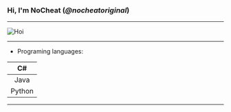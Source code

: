 ### Hi, I'm __NoCheat__ (_@nocheatoriginal_)

---

![](https://abload.de/img/macpfpdyko4.png "Hoi")

---
- Programing languages: 

|  C#                         |
|:---------------------------:|
|             Java            |
|            Python           |
---

[comment]: < ![](https://abload.de/img/rikka_fullbody_pfp82ji6.png "Rikka Takanashi! Das wahre Auge des bösen Königs!") >
[comment]: < ![](https://abload.de/img/__profilbild__s2j47.jpeg "Hi!") >
